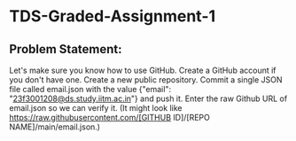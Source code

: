 # TDS-Graded-Assignment-1
## Problem Statement:
Let's make sure you know how to use GitHub. Create a GitHub account if you don't have one. Create a new public repository. Commit a single JSON file called email.json with the value {"email": "23f3001208@ds.study.iitm.ac.in"} and push it. Enter the raw Github URL of email.json so we can verify it. (It might look like https://raw.githubusercontent.com/[GITHUB ID]/[REPO NAME]/main/email.json.)
